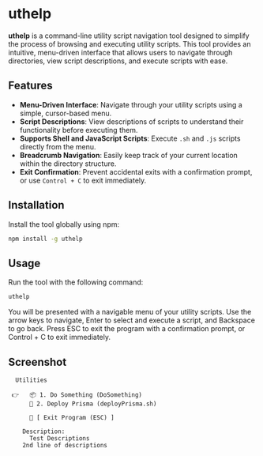 # uthelp

**uthelp** is a command-line utility script navigation tool designed to simplify the process of browsing and executing utility scripts. This tool provides an intuitive, menu-driven interface that allows users to navigate through directories, view script descriptions, and execute scripts with ease.

## Features

- **Menu-Driven Interface**: Navigate through your utility scripts using a simple, cursor-based menu.
- **Script Descriptions**: View descriptions of scripts to understand their functionality before executing them.
- **Supports Shell and JavaScript Scripts**: Execute `.sh` and `.js` scripts directly from the menu.
- **Breadcrumb Navigation**: Easily keep track of your current location within the directory structure.
- **Exit Confirmation**: Prevent accidental exits with a confirmation prompt, or use `Control + C` to exit immediately.

## Installation

Install the tool globally using npm:

```sh
npm install -g uthelp
```

## Usage

Run the tool with the following command:

```sh
uthelp
```

You will be presented with a navigable menu of your utility scripts. Use the arrow keys to navigate, Enter to select and execute a script, and Backspace to go back. Press ESC to exit the program with a confirmation prompt, or Control + C to exit immediately.

## Screenshot

```
  Utilities

 👉   📦 1. Do Something (DoSomething)
      🔧 2. Deploy Prisma (deployPrisma.sh)

      🚪 [ Exit Program (ESC) ]

    Description:
      Test Descriptions
    2nd line of descriptions
```
